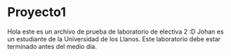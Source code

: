# Proyecto1
Hola este es un archivo de prueba de laboratorio de electiva 2 :D
Johan es un estudiante de la Universidad de los Llanos.
Este laboratorio debe estar terminado antes del medio día.
